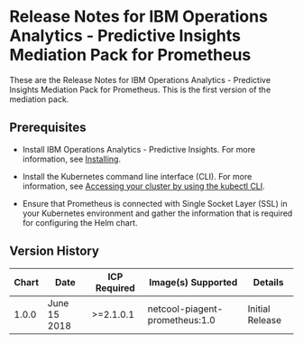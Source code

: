 # Release Notes for IBM Operations Analytics - Predictive Insights Mediation Pack for Prometheus

These are the Release Notes for IBM Operations Analytics - Predictive Insights Mediation Pack for Prometheus. This is the first version of the mediation pack.

## Prerequisites

- Install IBM Operations Analytics - Predictive Insights. For more information, see [Installing](https://www.ibm.com/support/knowledgecenter/SSJQQ3_1.3.6/com.ibm.scapi.doc/install_guide/c_tsaa_install_guide.html).

- Install the Kubernetes command line interface (CLI). For more information, see [Accessing your cluster by using the kubectl CLI](https://www.ibm.com/support/knowledgecenter/en/SSBS6K_2.1.0.2/manage_cluster/cfc_cli.html).

- Ensure that Prometheus is connected with Single Socket Layer (SSL) in your Kubernetes environment and gather the information that is required for configuring the Helm chart.

## Version History

| Chart | Date | ICP Required | Image(s) Supported | Details |
| ----- | ---- | ------------ | ------------------ | ------- | 
| 1.0.0 | June 15 2018| >=2.1.0.1 | netcool-piagent-prometheus:1.0 | Initial Release |
